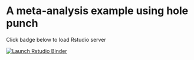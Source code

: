 # A meta-analysis example using hole punch

Click badge below to load Rstudio server

<!-- badges: start -->
[![Launch Rstudio Binder](http://mybinder.org/badge_logo.svg)](https://mybinder.org/v2/gh/dsquintana/meta-example/master?urlpath=rstudio)
<!-- badges: end -->


